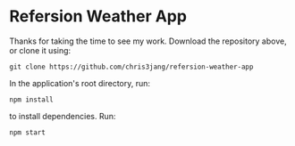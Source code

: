 # Refersion Weather App
Thanks for taking the time to see my work.
Download the repository above, or clone it using:
```
git clone https://github.com/chris3jang/refersion-weather-app
```
In the application's root directory, run:
```
npm install
```
to install dependencies.
Run:
```
npm start
```
